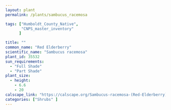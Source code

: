 ```yaml
---
layout: plant                                                              
permalink: /plants/sambucus_racemosa

tags: ["Humboldt_County_Native",
       "CNPS_master_inventory"
      ]

title: ""
common_name: "Red Elderberry"
scientific_name: "Sambucus racemosa"
plant_id: 35532
sun_requirements:
  - "Full Shade"
  - "Part Shade"
plant_size:
  - height: 
    - 6.6
    - 20
calscape_link: "https://calscape.org/Sambucus-racemosa-(Red-Elderberry)"
categories: ["Shrubs" ]
---
```


